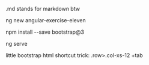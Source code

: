 .md stands for markdown btw

ng new angular-exercise-eleven

npm install --save bootstrap@3

ng serve

little bootstrap html shortcut trick:     .row>.col-xs-12     +tab